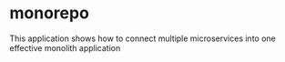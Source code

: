 # monorepo
This application shows how to connect multiple microservices into one effective monolith application 
